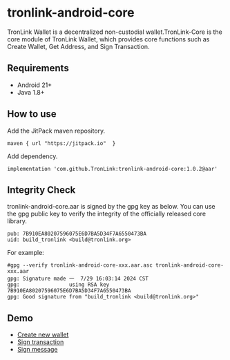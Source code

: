 # tronlink-android-core

TronLink Wallet is a decentralized non-custodial wallet.TronLink-Core is the core module of TronLink Wallet, which provides core functions such as Create Wallet, Get Address, and Sign Transaction.

## Requirements

- Android 21+
- Java 1.8+

## How to use
Add the JitPack maven repository.
```
maven { url "https://jitpack.io"  }
```
Add dependency.
```
implementation 'com.github.TronLink:tronlink-android-core:1.0.2@aar'
```
## Integrity Check
tronlink-android-core.aar is signed by the gpg key as below. You can use the gpg public key to verify the integrity of the officially released core library.
  ```
  pub: 7B910EA80207596075E6D7BA5D34F7A6550473BA
  uid: build_tronlink <build@tronlink.org>
  ```
 For example:
  ```
  #gpg --verify tronlink-android-core-xxx.aar.asc tronlink-android-core-xxx.aar
  gpg: Signature made 一  7/29 16:03:14 2024 CST
  gpg:                using RSA key 7B910EA80207596075E6D7BA5D34F7A6550473BA
  gpg: Good signature from "build_tronlink <build@tronlink.org>"
  ```
## Demo

- [Create new wallet](./core/src/test/java/org/tron/WalletCoreUnitTest.java)
- [Sign transaction](./core/src/test/java/org/tron/TransactionCoreUnitTest.java)
- [Sign message](./core/src/test/java/org/tron/TransactionCoreUnitTest.java)
